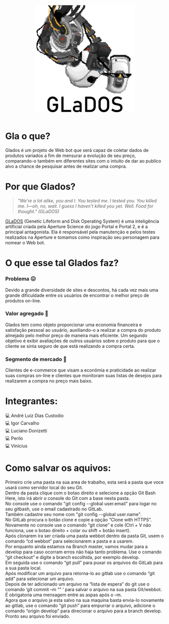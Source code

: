 ﻿<div align="center">
    <img src="./glados.png" width="320" />
    <div height="50"></div>
</div>

<br>

# Gla o que?

Glados é um projeto de Web bot que será capaz de coletar dados de produtos variados a fim de mensurar a evolução de seu preço, comparando-o também em diferentes sites com o intuito de dar ao publico alvo a chance de pesquisar antes de realizar uma compra.

# Por que Glados?

> *"We're a lot alike, you and I. You tested me. I tested you. You killed me. I—oh, no, wait. I guess I haven't killed you yet. Well. Food for thought." (GLaDOS)*

[GLaDOS](https://half-life.fandom.com/wiki/GLaDOS) (Genetic Lifeform and Disk Operating System) é uma inteligência artificial criada pela Aperture Science do jogo Portal e Portal 2, e é a principal antagonista. Ela é responsável pela manutenção e pelos testes realizados na Aperture e tomamos como inspiração seu personagem para nomear o Web bot.

# O que esse tal Glados faz?

### Problema 😖

Devido a grande diversidade de sites e descontos, há cada vez mais uma grande dificuldade entre os usuários de encontrar o melhor preço de produtos on-line.

### Valor agregado 💸

Glados tem como objeto proporcionar uma economia financeira e satisfação pessoal ao usuário, auxiliando-o a realizar a compra do produto almejado pelo melhor preço de maneira mais eficiente. Um segundo objetivo é exibir avaliações de outros usuários sobre o produto para que o cliente se sinta seguro de que está realizando a compra certa.

### Segmento de mercado 💼

Clientes de e-commerce que visam a econômia e praticidade ao realizar suas compras on-line e clientes que monitoram suas listas de desejos para realizarem a compra no preço mais baixo.

# Integrantes:

:computer: André Luiz Dias Custodio <br>
:computer: Igor Carvalho <br>
:computer: Luciano Donizetti <br>
:computer: Perilo <br>
:computer: Vinícius <br>


# Como salvar os aquivos:
Primeiro crie uma pasta na sua area de trabalho, esta será a pasta que voce usará como servidor local do seu Git.<br>
Dentro da pasta clique com o botao direito e selecione a opção Git Bash Here, isto irá abrir o console do Git com a base nesta pasta.<br>
No console use o comando "git config --global user.email" para logar no seu gitbash, use o email cadastrado no GitLab.<br>
Também cadastre seu nome com "git config --global user.name".<br>
No GitLab procura o botão clone e copie a opção “Clone with HTTPS”.<br>
Novamente no console use o comando “git clone” e cole (Ctrl + V não funciona, use o botao direito + colar ou shift + botão insert).<br>
Após clonarem ira ser criada uma pasta webbot dentro da pasta Git, usem o comando “cd webbot” para selecionarem a pasta e a usarem.<br>
Por enquanto ainda estamos na Branch master, vamos mudar para a develop para caso ocorram erros não haja tanto problema. Use o comando “git checkout” e digite a branch escolhida, por exemplo develop.<br>
Em seguida use o comando “git pull” para puxar os arquivos do GitLab para a sua pasta local.<br>
Após modificar um arquivo para retorna-lo ao gitlab use o comando “git add” para selecionar um arquivo.<br>
Depois de ter adicionado um arquivo na “lista de espera” do git use o comando ‘git commit –m “” ‘ para salvar o arquivo na sua pasta Git/webbot. É obrigatoria uma mensagem entre as aspas após o –m.<br>
Agora que o arquivo ja esta salvo na sua maquina basta envia-lo novamente ao gitlab, use o comando “git push” para empurrar o arquivo, adicione o comando “origin develop” para direcionar o arquivo para a branch develop.<br>
Pronto seu arquivo foi enviado.<br>